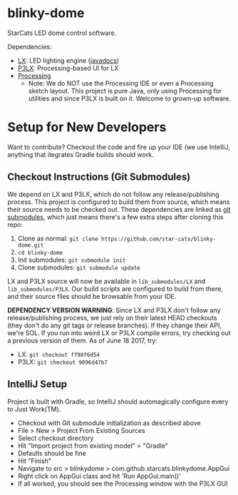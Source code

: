 # blinky-dome

StarCats LED dome control software.

Dependencies:
- [LX](https://github.com/heronarts/LX): LED lighting engine ([javadocs](http://heronarts.com/lx/api/index.html))
- [P3LX](https://github.com/heronarts/P3LX): Processing-based UI for LX
- [Processing](https://processing.org/)
  - Note: We do NOT use the Processing IDE or even a Processing sketch layout.  This project is pure Java, only using
    Processing for utilities and since P3LX is built on it.  Welcome to grown-up software.

# Setup for New Developers
Want to contribute?  Checkout the code and fire up your IDE (we use IntelliJ, anything that itegrates Gradle builds
should work.

## Checkout Instructions (Git Submodules)
We depend on LX and P3LX, which do not follow any release/publishing process.  This project is configured to build them
 from source, which means their source needs to be checked out.  These dependencies are linked as
 [git submodules](https://git-scm.com/book/en/v2/Git-Tools-Submodules), which just means there's a few extra steps
 after cloning this repo:

 1. Clone as normal: `git clone https://github.com/star-cats/blinky-dome.git`
 1. `cd blinky-dome`
 1. Init submodules: `git submodule init`
 1. Clone submodules: `git submodule update`

LX and P3LX source will now be available in `lib_submodules/LX` and `lib_submodules/P3LX`.  Our build scripts are
 configured to build from there, and their source files should be browsable from your IDE.

**DEPENDENCY VERSION WARNING**: Since LX and P3LX don't follow any release/publishing process, we just rely on their
latest HEAD checkouts (they don't do any git tags or release branches).  If they change their API, we're SOL.
If you run into weird LX or P3LX compile errors, try checking out a previous version of them.  As of June 18 2017, try:
  - LX: `git checkout ff98f6d54`
  - P3LX: `git checkout 9096d47b7`

## IntelliJ Setup
Project is built with Gradle, so IntelliJ should automagically configure every to Just Work(TM).

- Checkout with Git submodule initialization as described above
- File > New > Project From Existing Sources
- Select checkout directory
- Hit "Import project from existing model" > "Gradle"
- Defaults should be fine
- Hit "Finish"
- Navigate to src > blinkydome > com.github.starcats.blinkydome.AppGui
- Right click on AppGui class and hit 'Run AppGui.main()'
- If all worked, you should see the Processing window with the P3LX GUI

